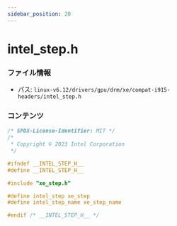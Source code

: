 ```yaml
---
sidebar_position: 20
---
```

# intel_step.h

### ファイル情報

- パス: `linux-v6.12/drivers/gpu/drm/xe/compat-i915-headers/intel_step.h`

### コンテンツ

```h
/* SPDX-License-Identifier: MIT */
/*
 * Copyright © 2023 Intel Corporation
 */

#ifndef __INTEL_STEP_H__
#define __INTEL_STEP_H__

#include "xe_step.h"

#define intel_step xe_step
#define intel_step_name xe_step_name

#endif /* __INTEL_STEP_H__ */

```
